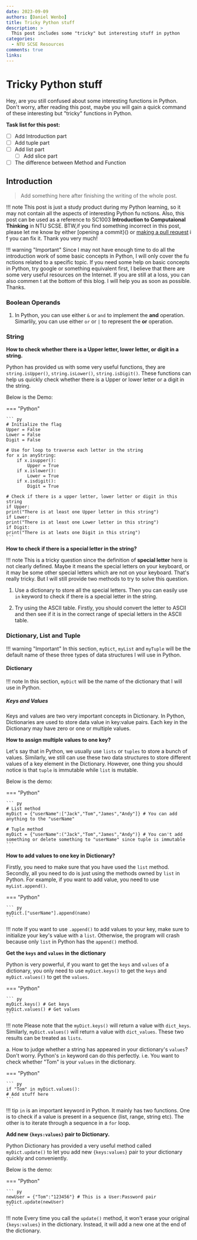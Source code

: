 ```yaml
---
date: 2023-09-09
authors: [Daniel Wenbo]
title: Tricky Python stuff
description: >
  This post includes some "tricky" but interesting stuff in python
categories:
  - NTU SCSE Resources
comments: true
links:
---
```


# Tricky Python stuff
Hey, are you still confused about some interesting functions in Python. Don't worry, after reading this post, maybe you will gain a quick command of these interesting but "tricky" functions in Python. 

<!-- more -->

**Task list for this post:**

- [ ] Add Introduction part
- [ ] Add tuple part
- [ ] Add list part
    * [ ]  Add slice part 
- [ ] The difference between Method and Function

## Introduction

> Add something here after finishing the writing of the whole post.

!!! note
    This post is just a study product during my Python learning, so it may not contain all the aspects of interesting Python fu    nctions. Also, this post can be used as a reference to SC1003 **Introduction to Computaional Thinking** in NTU SCSE. BTW,if    you find something incorrect in this post, please let me know by either [opening a commit}() or [making a pull request]() i    f you can fix it. Thank you very much!

!!! warning "Important"
    Since I may not have enough time to do all the introduction work of some basic concepts in Python, I will only cover the fu    nctions related to a specific topic. If you need some help on basic concepts in Python, try google or something equivalent     first, I believe that there are some very useful resources on the Internet. If you are still at a loss, you can also commen    t at the bottom of this blog. I will help you as soon as possible. Thanks.

### Boolean Operands

1. In Python, you can use either `&` or `and` to implement the **and** operation. Simarlily, you can use either `or` or `|` to represent the **or** operation.

### String

**How to check whether there is a Upper letter, lower letter, or digit in a string.**

Python has provided us with some very useful functions, they are `string.isUpper()`, `string.isLower()`, `string.isDigit()`. These functions can help us quickly check whether there is a Upper or lower letter or a digit in the string.

Below is the Demo:

=== "Python"

    ``` py
    # Initialize the flag
    Upper = False
    Lower = False
    Digit = False

    # Use for loop to traverse each letter in the string
    for x in anyString:
        if x.isupper():
            Upper = True
        if x.islower():
            Lower = True
        if x.isdigit():
            Digit = True

    # Check if there is a upper letter, lower letter or digit in this string
    if Upper:
	print("There is at least one Upper letter in this string")
    if Lower:
	print("There is at least one Lower letter in this string")
    if Digit:
	print("There is at leats one Digit in this string")
    ```

**How to check if there is a special letter in the string?**

!!! note
    This is a tricky question since the definition of **special letter** here is not clearly defined. Maybe it means the special letters on your keyboard, or it may be some other special letters which are not on your keyboard. That's really tricky. But I will still provide two methods to try to solve this question.

1. Use a dictionary to store all the special letters. Then you can easily use `in` keyword to check if there is a special letter in the string.

2. Try using the ASCII table. Firstly, you should convert the letter to ASCII and then see if it is in the correct range of special letters in the ASCII table.


### Dictionary, List and Tuple

!!! warning "Important"
    In this section, `myDict`, `myList` and `myTuple` will be the default name of these three types of data structures I will use in Python.

#### Dictionary

!!! note
    In this section, `myDict` will be the name of the dictionary that I will use in Python.

##### Keys and Values
Keys and values are two very important concepts in Dictionary. In Python, Dictionaries are used to store data value in key:value pairs. Each key in the Dictionary may have zero or one or multiple values.

**How to assign multiple values to one key?**

Let's say that in Python, we usually use `lists` or `tuples` to store a bunch of values. Similarly, we still can use these two data structures to store different values of a key element in the Dictionary. However, one thing you should notice is that `tuple` is immutable while `list` is mutable.

Below is the demo:

=== "Python"

    ``` py
    # List method
    myDict = {"userName":["Jack","Tom","James","Andy"]} # You can add anything to the "userName"

    # Tuple method
    myDict = {"userName":("Jack","Tom","James","Andy")} # You can't add something or delete something to "userName" since tuple is immutable
    ```
**How to add values to one key in Dictionary?**

Firstly, you need to make sure that you have used the `list` method. Secondly, all you need to do is just using the methods owned by `list` in Python. For example, if you want to add value, you need to use `myList.append()`.

=== "Python"

    ``` py
    myDict.["userName"].append(name)  
    ``` 

!!! note
    If you want to use `.append()` to add values to your key, make sure to initialize your key's value with a `list`. Otherwise, the program will crash because only `list` in Python has the `append()` method.

**Get the `keys` and `values` in the dictionary**

Python is very powerful, if you want to get the `keys` and `values` of a dictionary, you only need to use `myDict.keys()` to get the `keys` and `myDict.values()` to get the `values`.

=== "Python"

    ``` py
    myDict.keys() # Get keys
    myDict.values() # Get values
    ```

!!! note
    Please note that the `myDict.keys()` will return a value with `dict_keys`. Similarly, `myDict.values()` will return a value with `dict_values`. These two results can be treated as `lists`.

a. How to judge whether a string has appeared in your dictionary's `values`?
Don't worry. Python's `in` keyword can do this perfectly. i.e. You want to check whether "Tom" is your `values` in the dictionary. 

=== "Python"

    ``` py
    if "Tom" in myDict.values():
	# Add stuff here
    ```
!!! tip
    `in` is an important keyword in Python. It mainly has two functions. One is to check if a value is present in a sequence (list, range, string etc). The other is to iterate through a sequence in a `for` loop.

**Add new `{keys:values}` pair to Dictionary.**

Python Dictionary has provided a very useful method called `myDict.update()` to let you add new `{keys:values}` pair to your dictionary quickly and conveniently.

Below is the demo:

=== "Python"

    ``` py
    newUser = {"Tom":"123456"} # This is a User:Password pair
    myDict.update(newUser)
    ```

!!! note
    Every time you call the `update()` method, it won't erase your original `{keys:values}` in the dictionary. Instead, it will add a new one at the end of the dictionary.


